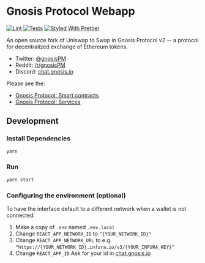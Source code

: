 # Gnosis Protocol Webapp

[![Lint](https://github.com/gnosis/dex-swap/workflows/Lint/badge.svg)](https://github.com/gnosis/dex-swap/actions?query=workflow%3ALint)
[![Tests](https://github.com/gnosis/dex-swap/workflows/Tests/badge.svg)](https://github.com/gnosis/dex-swap/actions?query=workflow%3ATests)
[![Styled With Prettier](https://img.shields.io/badge/code_style-prettier-ff69b4.svg)](https://prettier.io/)

An open source fork of Uniswap to Swap in Gnosis Protocol v2 -- a protocol for decentralized exchange of Ethereum tokens.

- Twitter: [@gnosisPM](https://twitter.com/gnosisPM)
- Reddit: [/r/gnosisPM](https://www.reddit.com/r/gnosisPM)
- Discord: [chat.gnosis.io](https://chat.gnosis.io)

Please see the:
* [Gnosis Protocol: Smart contracts](https://github.com/gnosis/gp-v2-contracts)
* [Gnosis Protocol: Services](https://github.com/gnosis/gp-v2-services)

## Development

### Install Dependencies

```bash
yarn
```

### Run

```bash
yarn start
```

### Configuring the environment (optional)

To have the interface default to a different network when a wallet is not connected:

1. Make a copy of `.env` named `.env.local`
2. Change `REACT_APP_NETWORK_ID` to `"{YOUR_NETWORK_ID}"`
3. Change `REACT_APP_NETWORK_URL` to e.g. `"https://{YOUR_NETWORK_ID}.infura.io/v3/{YOUR_INFURA_KEY}"` 
3. Change `REACT_APP_ID` Ask for your id in [chat.gnosis.io](https://chat.gnosis.io)
